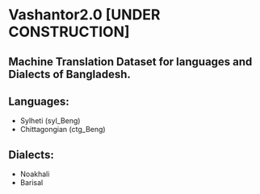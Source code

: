 # Vashantor2.0 [UNDER CONSTRUCTION]

## Machine Translation Dataset for languages and Dialects of Bangladesh.

## Languages:
- Sylheti (syl_Beng)
- Chittagongian (ctg_Beng)

## Dialects:
- Noakhali
- Barisal